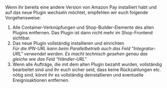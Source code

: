 Wenn ihr bereits eine andere Version von Amazon Pay installiert habt und auf das neue Plugin wechseln möchtet, empfehlen wir euch folgende Vorgehensweise:

1. Alle Container-Verknüpfungen und Shop-Builder-Elemente des alten Plugins entfernen. Das Plugin ist dann nicht mehr im Shop-Frontend sichtbar.
2. Das neue Plugin vollständig installieren und einrichten<br>_Für die IPN-URL kann beim Parallelbetrieb auch das Feld "Integrator-URL" verwendet werden. Es macht technisch gesehen genau das gleiche wie das Feld "Händler-URL"_
3. Wenn alle Aufträge, die mit dem alten Plugin bezahlt wurden, vollständig bearbeitet sind und ihr euch sicher seid, dass keine Rückzahlungen etc. nötig sind, könnt ihr es vollständig deinstallieren und eventuelle Ereignisaktionen entfernen.